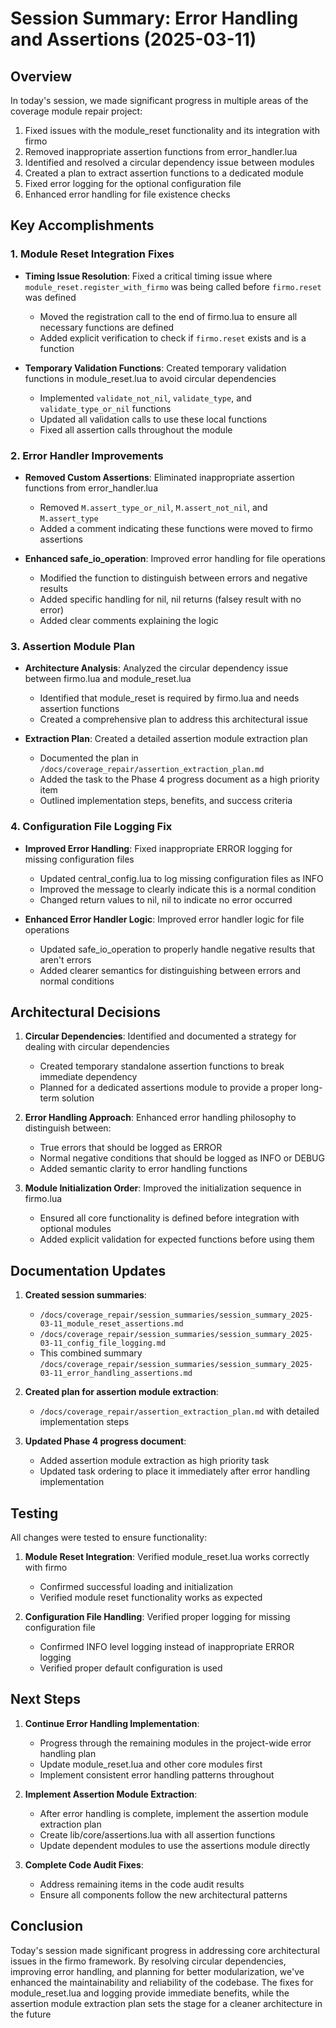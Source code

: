 # Session Summary: Error Handling and Assertions (2025-03-11)

## Overview

In today's session, we made significant progress in multiple areas of the coverage module repair project:

1. Fixed issues with the module_reset functionality and its integration with firmo
2. Removed inappropriate assertion functions from error_handler.lua
3. Identified and resolved a circular dependency issue between modules
4. Created a plan to extract assertion functions to a dedicated module
5. Fixed error logging for the optional configuration file
6. Enhanced error handling for file existence checks

## Key Accomplishments

### 1. Module Reset Integration Fixes

- **Timing Issue Resolution**: Fixed a critical timing issue where `module_reset.register_with_firmo` was being called before `firmo.reset` was defined
  - Moved the registration call to the end of firmo.lua to ensure all necessary functions are defined
  - Added explicit verification to check if `firmo.reset` exists and is a function

- **Temporary Validation Functions**: Created temporary validation functions in module_reset.lua to avoid circular dependencies
  - Implemented `validate_not_nil`, `validate_type`, and `validate_type_or_nil` functions
  - Updated all validation calls to use these local functions
  - Fixed all assertion calls throughout the module

### 2. Error Handler Improvements

- **Removed Custom Assertions**: Eliminated inappropriate assertion functions from error_handler.lua
  - Removed `M.assert_type_or_nil`, `M.assert_not_nil`, and `M.assert_type`
  - Added a comment indicating these functions were moved to firmo assertions

- **Enhanced safe_io_operation**: Improved error handling for file operations
  - Modified the function to distinguish between errors and negative results
  - Added specific handling for nil, nil returns (falsey result with no error)
  - Added clear comments explaining the logic

### 3. Assertion Module Plan

- **Architecture Analysis**: Analyzed the circular dependency issue between firmo.lua and module_reset.lua
  - Identified that module_reset is required by firmo.lua and needs assertion functions
  - Created a comprehensive plan to address this architectural issue

- **Extraction Plan**: Created a detailed assertion module extraction plan
  - Documented the plan in `/docs/coverage_repair/assertion_extraction_plan.md`
  - Added the task to the Phase 4 progress document as a high priority item
  - Outlined implementation steps, benefits, and success criteria

### 4. Configuration File Logging Fix

- **Improved Error Handling**: Fixed inappropriate ERROR logging for missing configuration files
  - Updated central_config.lua to log missing configuration files as INFO
  - Improved the message to clearly indicate this is a normal condition
  - Changed return values to nil, nil to indicate no error occurred

- **Enhanced Error Handler Logic**: Improved error handler logic for file operations
  - Updated safe_io_operation to properly handle negative results that aren't errors
  - Added clearer semantics for distinguishing between errors and normal conditions

## Architectural Decisions

1. **Circular Dependencies**: Identified and documented a strategy for dealing with circular dependencies
   - Created temporary standalone assertion functions to break immediate dependency
   - Planned for a dedicated assertions module to provide a proper long-term solution

2. **Error Handling Approach**: Enhanced error handling philosophy to distinguish between:
   - True errors that should be logged as ERROR
   - Normal negative conditions that should be logged as INFO or DEBUG
   - Added semantic clarity to error handling functions

3. **Module Initialization Order**: Improved the initialization sequence in firmo.lua
   - Ensured all core functionality is defined before integration with optional modules
   - Added explicit validation for expected functions before using them

## Documentation Updates

1. **Created session summaries**:
   - `/docs/coverage_repair/session_summaries/session_summary_2025-03-11_module_reset_assertions.md`
   - `/docs/coverage_repair/session_summaries/session_summary_2025-03-11_config_file_logging.md`
   - This combined summary `/docs/coverage_repair/session_summaries/session_summary_2025-03-11_error_handling_assertions.md`

2. **Created plan for assertion module extraction**:
   - `/docs/coverage_repair/assertion_extraction_plan.md` with detailed implementation steps

3. **Updated Phase 4 progress document**:
   - Added assertion module extraction as high priority task
   - Updated task ordering to place it immediately after error handling implementation

## Testing

All changes were tested to ensure functionality:

1. **Module Reset Integration**: Verified module_reset.lua works correctly with firmo
   - Confirmed successful loading and initialization
   - Verified module reset functionality works as expected

2. **Configuration File Handling**: Verified proper logging for missing configuration file
   - Confirmed INFO level logging instead of inappropriate ERROR logging
   - Verified proper default configuration is used

## Next Steps

1. **Continue Error Handling Implementation**:
   - Progress through the remaining modules in the project-wide error handling plan
   - Update module_reset.lua and other core modules first
   - Implement consistent error handling patterns throughout

2. **Implement Assertion Module Extraction**:
   - After error handling is complete, implement the assertion module extraction plan
   - Create lib/core/assertions.lua with all assertion functions
   - Update dependent modules to use the assertions module directly

3. **Complete Code Audit Fixes**:
   - Address remaining items in the code audit results
   - Ensure all components follow the new architectural patterns

## Conclusion

Today's session made significant progress in addressing core architectural issues in the firmo framework. By resolving circular dependencies, improving error handling, and planning for better modularization, we've enhanced the maintainability and reliability of the codebase. The fixes for module_reset.lua and logging provide immediate benefits, while the assertion module extraction plan sets the stage for a cleaner architecture in the future